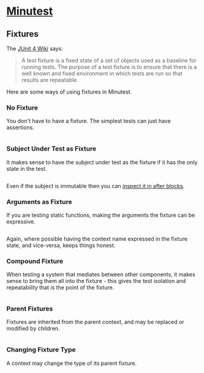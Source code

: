 # [Minutest](README.md)

## Fixtures

The [JUnit 4 Wiki](https://github.com/junit-team/junit4/wiki/test-fixtures) says:

> A test fixture is a fixed state of a set of objects used as a baseline for running tests. The purpose of a test fixture is to ensure that there is a well known and fixed environment in which tests are run so that results are repeatable.

Here are some ways of using fixtures in Minutest.

### No Fixture

You don't have to have a fixture. The simplest tests can just have assertions.

```insert-kotlin core/src/test/kotlin/uk/org/minutest/examples/NoFixtureExampleTests.kt
```

### Subject Under Test as Fixture

It makes sense to have the subject under test as the fixture if it has the only state in the test.

```insert-kotlin core/src/test/kotlin/uk/org/minutest/examples/SubjectUnderTestFixtureExampleTests.kt
```

Even if the subject is immutable then you can [inspect it in after blocks](immutable-fixtures.md).
 
### Arguments as Fixture

If you are testing static functions, making the arguments the fixture can be expressive. 

```insert-kotlin core/src/test/kotlin/uk/org/minutest/examples/ArgumentsAsFixtureExampleTests.kt
```

Again, where possible having the context name expressed in the fixture state, and vice-versa, keeps things honest.

### Compound Fixture

When testing a system that mediates between other components, it makes sense to bring them all into the fixture - this gives the test isolation and repeatability that is the point of the fixture.

```insert-kotlin core/src/test/kotlin/uk/org/minutest/examples/CompoundFixtureExampleTests.kt
```

### Parent Fixtures

Fixtures are inherited from the parent context, and may be replaced or modified by children.

```insert-kotlin core/src/test/kotlin/uk/org/minutest/examples/ParentFixtureExampleTests.kt
```

### Changing Fixture Type

A context may change the type of its parent fixture.

```insert-kotlin core/src/test/kotlin/uk/org/minutest/examples/DerivedContextExampleTests.kt
```



